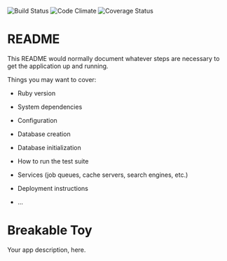 ![Build Status](https://codeship.com/projects/045ac6c0-717c-0134-b396-66707d799ba6/status?branch=master)
![Code Climate]("https://codeclimate.com/github/jeffreyfriedman/breakable_toy/badges/gpa.svg")
![Coverage Status](https://coveralls.io/repos/jeffreyfriedman/breakable_to/badge.png)

# README

This README would normally document whatever steps are necessary to get the
application up and running.

Things you may want to cover:

* Ruby version

* System dependencies

* Configuration

* Database creation

* Database initialization

* How to run the test suite

* Services (job queues, cache servers, search engines, etc.)

* Deployment instructions

* ...
# Breakable Toy
Your app description, here.
